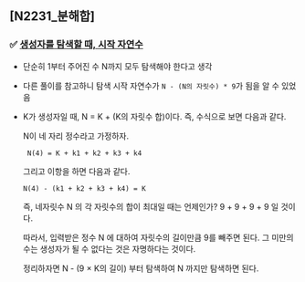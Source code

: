 ## [N2231_분해합]

### ✅ [생성자를 탐색할 때, 시작 자연수](https://st-lab.tistory.com/98)
- 단순히 1부터 주어진 수 N까지 모두 탐색해야 한다고 생각
- 다른 풀이를 참고하니 탐색 시작 자연수가 `N - (N의 자릿수) * 9`가 됨을 알 수 있었음
- K가 생성자일 때, N = K + (K의 자릿수 합)이다. 즉, 수식으로 보면 다음과 같다.

  N이 네 자리 정수라고 가정하자.
  ```
   N(4) = K + k1 + k2 + k3 + k4
  ```

  그리고 이항을 하면 다음과 같다.

  ```
  N(4) - (k1 + k2 + k3 + k4) = K
  ```
  즉, 네자릿수 N 의 각 자릿수의 합이 최대일 때는 언제인가? 9 + 9 + 9 + 9 일 것이다.

  따라서, 입력받은 정수 N 에 대하여 자릿수의 길이만큼 9를 빼주면 된다. 그 미만의 수는 생성자가 될 수 없다는 것은 자명하다는 것이다.

  정리하자면 N - (9 × K의 길이) 부터 탐색하여 N 까지만 탐색하면 된다.